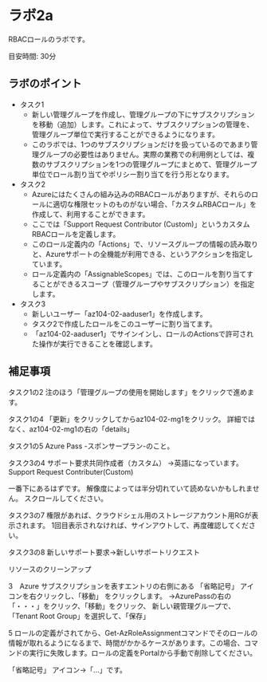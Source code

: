 # ラボ2a

RBACロールのラボです。


目安時間: 30分

## ラボのポイント

- タスク1
  - 新しい管理グループを作成し、管理グループの下にサブスクリプションを移動（追加）します。これによって、サブスクリプションの管理を、管理グループ単位で実行することができるようになります。
  - このラボでは、1つのサブスクリプションだけを扱っているのであまり管理グループの必要性はありません。実際の業務での利用例としては、複数のサブスクリプションを1つの管理グループにまとめて、管理グループ単位でロール割り当てやポリシー割り当てを行う形となります。
- タスク2
  - Azureにはたくさんの組み込みのRBACロールがありますが、それらのロールに適切な権限セットのものがない場合、「カスタムRBACロール」を作成して、利用することができます。
  - ここでは「Support Request Contributor (Custom)」というカスタムRBACロールを定義します。
  - このロール定義内の「Actions」で、リソースグループの情報の読み取りと、Azureサポートの全機能が利用できる、というアクションを指定しています。
  - ロール定義内の「AssignableScopes」では、このロールを割り当てすることができるスコープ（管理グループやサブスクリプション）を指定します。
- タスク3
  - 新しいユーザー「az104-02-aaduser1」を作成します。
  - タスク2で作成したロールをこのユーザーに割り当てます。
  - 「az104-02-aaduser1」でサインインし、ロールのActionsで許可された操作が実行できることを確認します。


## 補足事項

タスク1の2
注のほう「管理グループの使用を開始します」をクリックで進めます。

タスク1の4
「更新」をクリックしてからaz104-02-mg1をクリック。
詳細ではなく、az104-02-mg1の右の「details」

タスク1の5
Azure Pass -スポンサープラン-のこと。

タスク3の4
サポート要求共同作成者（カスタム）
→英語になっています。Support Request Contributer(Custom)

一番下にあるはずです。
解像度によっては半分切れていて読めないかもしれません。
スクロールしてください。

タスク3の7
権限があれば、クラウドシェル用のストレージアカウント用RGが表示されます。
1回目表示されなければ、サインアウトして、再度確認してください。

タスク3の8
新しいサポート要求→新しいサポートリクエスト

リソースのクリーンアップ

3　Azure サブスクリプションを表すエントリの右側にある 「省略記号」 アイコンを右クリックし、「移動」 をクリックします。
→AzurePassの右の「・・・」をクリック、「移動」をクリック、
新しい親管理グループで、「Tenant Root Group」を選択して、「保存」

5 ロールの定義がされてから、Get-AzRoleAssignmentコマンドでそのロールの情報が取れるようになるまで、時間がかかるケースがあります。この場合、コマンドの実行に失敗します。ロールの定義をPortalから手動で削除してください。

「省略記号」 アイコン→「...」です。
